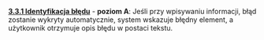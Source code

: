 [**3.3.1 Identyfikacja błędu**](https://wcag.lepszyweb.pl/#error-identification) - **poziom A**: Jeśli przy wpisywaniu informacji, błąd zostanie wykryty automatycznie, system wskazuje błędny element, a użytkownik otrzymuje opis błędu w postaci tekstu.
